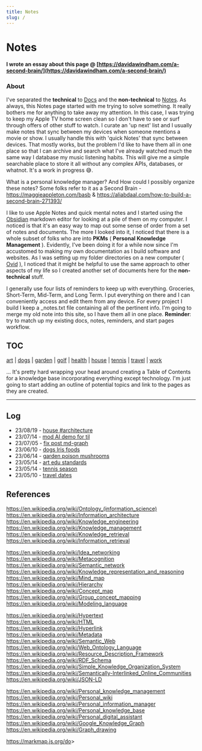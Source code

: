 ```yaml
---
title: Notes
slug: /
---
```


# Notes

#### I wrote an essay about this page @ [https://davidawindham.com/a-second-brain/](https://davidawindham.com/a-second-brain/)

### About

I've separated the **technical** to [Docs](/docs/) and the **non-technical** to [Notes](index.md). As always, this Notes page started with me trying to solve something. It really bothers me for anything to take away my attention. In this case, I was trying to keep my Apple TV home screen clean so I don't have to see or surf through offers of other stuff to watch.  I curate an 'up next' list and I usually make notes that sync between my devices when someone mentions a movie or show. I usually handle this with 'quick Notes' that sync between devices. That mostly works, but the problem I'd like to have them all in one place so that I can archive and search what I've already watched much the same way I database my music listening habits. This will give me a simple searchable place to store it all without any complex APIs, databases, or whatnot. It's a work in progress :sweat_smile:.

What is a personal knowledge manager? And How could I possibly organize these notes? Some folks refer to it as a Second Brain - https://maggieappleton.com/basb & https://aliabdaal.com/how-to-build-a-second-brain-271393/  

I like to use Apple Notes and quick mental notes and I started using the [Obsidian](https://obsidian.md) markdown editor for looking at a pile of them on my computer. I noticed is that it's an easy way to map out some sense of order from a set of notes and documents.  The more I looked into it, I noticed that there is a whole subset of folks who are into **PKMs** ( **Personal Knowledge Management** ).  Evidently, I've been doing it for a while now since I'm accustomed to making my own documentation as I build software and websites.  As I was setting up my folder directories on a new computer ( [Ovid](/docs/computers/ovid) ), I noticed that it might be helpful to use the same approach to other aspects of my life so I created another set of documents here for the **non-technical** stuff.

I generally use four lists of reminders to keep up with everything. Groceries, Short-Term, Mid-Term, and Long Term. I put everything on there and I can conveniently access and edit them from any device. For every project I build I keep a _notes.txt file containing all of the pertinent info.  I'm going to merge my old note into this site, so I have them all in one place. **Reminder**: try to match up my existing docs, notes, reminders, and start pages workflow.




## TOC

[art](art/art.md)
| [dogs](dogs/dogs.md)
| [garden](garden/garden.md)
| [golf](golf.md)
| [health](health.md)
| [house](house.md)
| [tennis](tennis.md)
| [travel](travel.md)
| [work](work/work.md)


... It's pretty hard wrapping your head around creating a Table of Contents for a knowledge base incorporating everything except technology. I'm just going to start adding an outline of potential topics and link to the pages as they are created.

---

## Log

- 23/08/19 - [house #architecture](/notes/house#architecture)
- 23/07/14 - [mod AI demo for til](/notes/work/projects/ai)
- 23/07/05 - [fix post md-graph](/notes/work/)
- 23/06/10 - [dogs Iris foods](/notes/dogs)
- 23/06/14 - [garden poison mushrooms](/notes/garden/mushroom)
- 23/05/14 - [art edu standards](/notes/art)
- 23/05/14 - [tennis season](/notes/tennis)
- 23/05/10 - [travel dates](/notes/travel)

## References

<https://en.wikipedia.org/wiki/Ontology_(information_science)>  
<https://en.wikipedia.org/wiki/Information_architecture>  
<https://en.wikipedia.org/wiki/Knowledge_engineering>  
<https://en.wikipedia.org/wiki/Knowledge_management>  
<https://en.wikipedia.org/wiki/Knowledge_retrieval>  
<https://en.wikipedia.org/wiki/Information_retrieval>  
  
<https://en.wikipedia.org/wiki/Idea_networking>  
<https://en.wikipedia.org/wiki/Metacognition>  
<https://en.wikipedia.org/wiki/Semantic_network>  
<https://en.wikipedia.org/wiki/Knowledge_representation_and_reasoning>  
<https://en.wikipedia.org/wiki/Mind_map>  
<https://en.wikipedia.org/wiki/Hierarchy>  
<https://en.wikipedia.org/wiki/Concept_map>  
<https://en.wikipedia.org/wiki/Group_concept_mapping>  
<https://en.wikipedia.org/wiki/Modeling_language>  
  
<https://en.wikipedia.org/wiki/Hypertext>  
<https://en.wikipedia.org/wiki/HTML>  
<https://en.wikipedia.org/wiki/Hyperlink>  
<https://en.wikipedia.org/wiki/Metadata>  
<https://en.wikipedia.org/wiki/Semantic_Web>  
<https://en.wikipedia.org/wiki/Web_Ontology_Language>  
<https://en.wikipedia.org/wiki/Resource_Description_Framework>  
<https://en.wikipedia.org/wiki/RDF_Schema>  
<https://en.wikipedia.org/wiki/Simple_Knowledge_Organization_System>  
<https://en.wikipedia.org/wiki/Semantically-Interlinked_Online_Communities>  
<https://en.wikipedia.org/wiki/JSON-LD>  
  
<https://en.wikipedia.org/wiki/Personal_knowledge_management>  
<https://en.wikipedia.org/wiki/Personal_wiki>  
<https://en.wikipedia.org/wiki/Personal_information_manager>  
<https://en.wikipedia.org/wiki/Personal_knowledge_base>  
<https://en.wikipedia.org/wiki/Personal_digital_assistant>  
<https://en.wikipedia.org/wiki/Google_Knowledge_Graph>  
<https://en.wikipedia.org/wiki/Graph_drawing>  
  
<https://markmap.js.org/do>>  

